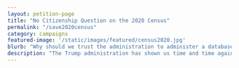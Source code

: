 ```yaml
---
layout: petition-page
title: "No Citizenship Question on the 2020 Census"
permalink: "/save2020census"
category: campaigns
featured-image: '/static/images/featured/census2020.jpg'
blurb: "Why should we trust the administration to administer a database describing who is or is not a citizen and where they live?"
description: "The Trump administration has shown us time and time again that they consider being an immigrant tantamount to being a criminal. So why should we trust the administration to administer a database describing who is or is not a citizen and where they live?"
---
```

<link href='https://actionnetwork.org/css/style-embed-whitelabel-v3.css' rel='stylesheet' type='text/css' /><script src='https://actionnetwork.org/widgets/v3/letter/no-citizenship-question-on-the-2020-census?format=js&source=widget&style=full'></script><div id='can-letter-area-no-citizenship-question-on-the-2020-census' style='width: 100%'><!-- this div is the target for our HTML insertion --></div>
